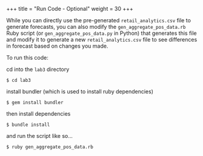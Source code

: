 +++ 
title = "Run Code - Optional"
weight = 30
+++

While you can directly use the pre-generated ```retail_analytics.csv``` file to generate forecasts, you can also modify the ```gen_aggregate_pos_data.rb``` Ruby script (or  ```gen_aggregate_pos_data.py``` in Python)  that generates this file and modify it to generate a new ```retail_analytics.csv``` file to see differences in forecast based on changes you made. 

To run this code:

cd into the ```lab3``` directory

```shell
$ cd lab3
```

install bundler (which is used to install ruby dependencies)

```shell
$ gem install bundler
```

then install dependencies

```shell
$ bundle install
```

and run the script like so...

```shell
$ ruby gen_aggregate_pos_data.rb
```

